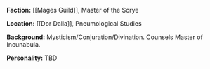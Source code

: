 **Faction:**
[[Mages Guild]], Master of the Scrye

**Location:** 
[[Dor Dalla]], Pneumological Studies

**Background:**
Mysticism/Conjuration/Divination. Counsels Master of Incunabula.

**Personality:**
TBD